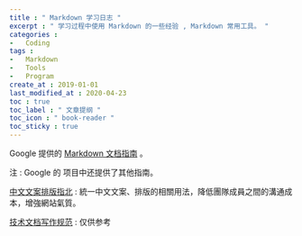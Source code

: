 ```yaml
---
title : " Markdown 学习日志 " 
excerpt : " 学习过程中使用 Markdown 的一些经验 , Markdown 常用工具。 " 
categories : 
-   Coding
tags : 
-   Markdown
-   Tools
-   Program
create_at : 2019-01-01
last_modified_at : 2020-04-23
toc : true
toc_label : " 文章提纲 " 
toc_icon : " book-reader " 
toc_sticky : true
---
```


Google 提供的 [Markdown 文档指南](https://github.com/google/styleguide/blob/gh-pages/docguide/style.md) 。

注 : Google 的 项目中还提供了其他指南。

 [中文文案排版指北](https://github.com/sparanoid/chinese-copywriting-guidelines) :  統一中文文案、排版的相關用法，降低團隊成員之間的溝通成本，增強網站氣質。

 [技术文档写作规范](https://www.jianshu.com/p/3b638180e42c) :  仅供参考
 